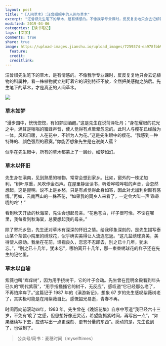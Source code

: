 ```yaml
---
layout: post
title: "《人间草木》:汪曾祺眼中的人间与草木"
excerpt: "汪曾祺先生笔下的草木，是有情感的。不像我学专业课时，反反复复地只会去记植物的科属种，看一株植物就立刻盯着它的识别特征不放，全然把美感抛之脑后。先生笔下的草木，才是真正的人间草木。"
modified: 2019-04-06
categories: [读书笔记]
tags: [文学]
comments: true
share: true
image: https://upload-images.jianshu.io/upload_images/7259374-ea978fbb9136020a.JPG?imageMogr2/auto-orient/strip%7CimageView2/2/w/1240
  feature:
  credit:
  creditlink:
---
```


汪曾祺先生笔下的草木，是有情感的。不像我学专业课时，反反复复地只会去记植物的科属种，看一株植物就立刻盯着它的识别特征不放，全然把美感抛之脑后。先生笔下的草木，才是真正的人间草木。

![](https://upload-images.jianshu.io/upload_images/7259374-ea978fbb9136020a.JPG?imageMogr2/auto-orient/strip%7CimageView2/2/w/1240)

### 草木如梦

“漫步园中，恍恍惚惚，有如梦回酒醒。”这是先生在说菏泽牡丹；“身在耀眼的花光之中，满耳是嗡嗡的蜜蜂声音，使人觉得有点晕晕忽忽的。此时人与樱花已经融为一体。风和日暖，人在花中，不辨为人为花。”这是先生眼中的樱花。“我感到一种特殊的、颜色强烈的寂寞。”你能否想象先生是在说美人蕉？

似乎在先生眼中，所有的草木都蒙上了一层纱，如梦如幻。

### 草木以怀旧

先生身在滇南，见到熟悉的植物，常常会想到家乡。比如，窗外的一株尤加利，“树叶厚重，风吹作金石声。在屋里静坐读书，听着哗啦哗啦的声音，会忽然想起，这是昆明。说不上是乡愁，只是有点觉得此身如寄，因此对尤加利树颇有感情。”再如，云南西山的一株茶花，“如果我的同乡人来看了，一定会大叫一声‘乖乖咙的咚’！”

看到秋天开放的秋海棠，先生会想起母亲。“花色苍白，样子很可怜。不论在哪里，我每看到秋海棠，总要想起我的母亲。”

除了寄托乡愁，先生还对草木有深深的怀旧之情。给我印象深刻的，是先生描写泰山某个茶馆小院里的绣球花，似乎确实美得让人流连忘返。“这几盆绣球真美，美得使人感动。我坐在花前，谛视良久，恋恋不忍即去，别之已十几年，犹未忘。”，“别之已十几年，犹未忘”，哪怕离开十几年，那一束束绣球花的样子还在先生的记忆里。

### 草木以自喻

紫薇也叫“痒痒树”，因为用手挠树干，它的叶子会动。先生曾在昆明金殿看到年头已久的“明代紫薇”，“用手指搔搔它的树干，无反应”，感叹道“它已经那么老了，不再怕痒痒了。”这篇记于 1987 年的《滇游新记》，想象 67 岁的先生感叹紫薇树老了，其实极可能是在用紫薇自比，感慨韶光易逝，青春不再。

时间再向前滚动四年，1983 年，先生曾在《晚饭花集》自序中写道“我已经六十三岁，不免有‘晚了’之感，但思想好像还灵活，希望能抓紧时间，再写出一点”，“如果继续写下去，应该写出一点更深刻、更有分量的东西”。感动的是，先生说到了，也做到了。

> 公众号/简书：麦穗时间（myselftimes）